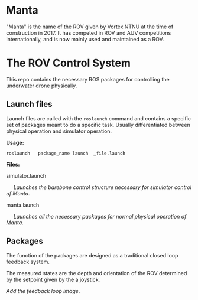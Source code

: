 # Manta
"Manta" is the name of the ROV given by Vortex NTNU at the time of construction in 2017.
It has competed in ROV and AUV competitions internationally, and is now mainly used and maintained as a ROV.

# The ROV Control System
This repo contains the necessary ROS packages for controlling the underwater drone physically.

## Launch files
Launch files are called with the `roslaunch` command and contains a specific set of packages meant to do a specific task. Usually differentiated between physical operation and simulator operation.


**Usage:**

`roslaunch   package_name launch  _file.launch`

**Files:**

simulator.launch

&nbsp;&nbsp;&nbsp;&nbsp; *Launches the barebone control structure necessary for simulator control of Manta.*
  
manta.launch

&nbsp;&nbsp;&nbsp;&nbsp; *Launches all the necessary packages for normal physical operation of Manta.*

## Packages
The function of the packages are designed as a traditional closed loop feedback system.

The measured states are the depth and orientation of the ROV determined by the setpoint given by the a joystick.

*Add the feedback loop image*.

